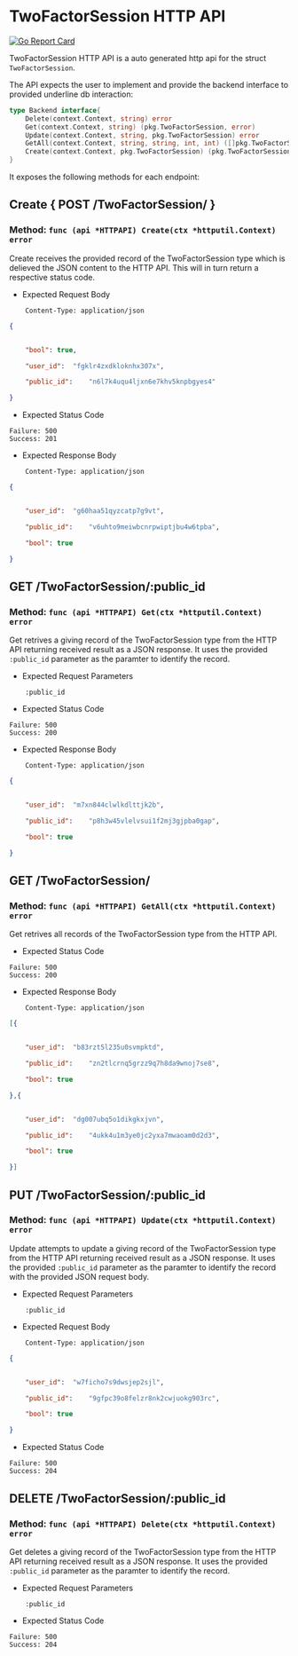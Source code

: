 TwoFactorSession HTTP API 
===============================

[![Go Report Card](https://goreportcard.com/badge/github.com/gokit/tenancykit/pkg/resources/twofactorsessionapi)](https://goreportcard.com/report/github.com/gokit/tenancykit/pkg/resources/twofactorsessionapi)

TwoFactorSession HTTP API is a auto generated http api for the struct `TwoFactorSession`.

The API expects the user to implement and provide the backend interface to provided underline db interaction:

```go
type Backend interface{
    Delete(context.Context, string) error
    Get(context.Context, string) (pkg.TwoFactorSession, error)
    Update(context.Context, string, pkg.TwoFactorSession) error
    GetAll(context.Context, string, string, int, int) ([]pkg.TwoFactorSession, int, error)
    Create(context.Context, pkg.TwoFactorSession) (pkg.TwoFactorSession, error)
}
```

It exposes the following methods for each endpoint:

## Create { POST /TwoFactorSession/ }
### Method: `func (api *HTTPAPI) Create(ctx *httputil.Context) error`

Create receives the provided record of the TwoFactorSession type which is delieved the 
JSON content to the HTTP API. This will in turn return a respective status code.

- Expected Request Body

```http
    Content-Type: application/json
```

```json
{


    "bool":	true,

    "user_id":	"fgklr4zxdkloknhx307x",

    "public_id":	"n6l7k4uqu4ljxn6e7khv5knpbgyes4"

}
```

- Expected Status Code

```
Failure: 500
Success: 201
```

- Expected Response Body

```http
    Content-Type: application/json
```

```json
{


    "user_id":	"g60haa51qyzcatp7g9vt",

    "public_id":	"v6uhto9meiwbcnrpwiptjbu4w6tpba",

    "bool":	true

}
```

## GET /TwoFactorSession/:public_id
### Method: `func (api *HTTPAPI) Get(ctx *httputil.Context) error`

Get retrives a giving record of the TwoFactorSession type from the HTTP API returning received result as a JSON
response. It uses the provided `:public_id` parameter as the paramter to identify the record.

- Expected Request Parameters

```
    :public_id
```

- Expected Status Code

```
Failure: 500
Success: 200
```

- Expected Response Body

```http
    Content-Type: application/json
```

```json
{


    "user_id":	"m7xn844clwlkdlttjk2b",

    "public_id":	"p8h3w45vlelvsui1f2mj3gjpba0gap",

    "bool":	true

}
```

## GET /TwoFactorSession/
### Method: `func (api *HTTPAPI) GetAll(ctx *httputil.Context) error`

Get retrives all records of the TwoFactorSession type from the HTTP API.

- Expected Status Code

```
Failure: 500
Success: 200
```

- Expected Response Body

```http
    Content-Type: application/json
```

```json
[{


    "user_id":	"b83rzt5l235u0svmpktd",

    "public_id":	"zn2tlcrnq5grzz9q7h8da9wnoj7se8",

    "bool":	true

},{


    "user_id":	"dg007ubq5o1dikgkxjvn",

    "public_id":	"4ukk4u1m3ye0jc2yxa7mwaoam0d2d3",

    "bool":	true

}]
```

## PUT /TwoFactorSession/:public_id
### Method: `func (api *HTTPAPI) Update(ctx *httputil.Context) error`

Update attempts to update a giving record of the TwoFactorSession type from the HTTP API returning received result as a JSON
response. It uses the provided `:public_id` parameter as the paramter to identify the record with the provided JSON request body.

- Expected Request Parameters

```
    :public_id
```

- Expected Request Body

```http
    Content-Type: application/json
```

```json
{


    "user_id":	"w7ficho7s9dwsjep2sjl",

    "public_id":	"9gfpc39o8felzr8nk2cwjuokg903rc",

    "bool":	true

}
```

- Expected Status Code

```
Failure: 500
Success: 204
```

## DELETE /TwoFactorSession/:public_id
### Method: `func (api *HTTPAPI) Delete(ctx *httputil.Context) error`

Get deletes a giving record of the TwoFactorSession type from the HTTP API returning received result as a JSON
response. It uses the provided `:public_id` parameter as the paramter to identify the record.

- Expected Request Parameters

```
    :public_id
```

- Expected Status Code

```
Failure: 500
Success: 204
```

